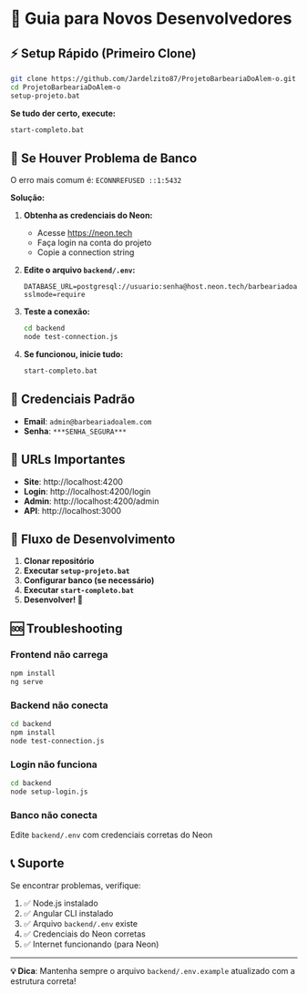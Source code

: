 # 🚀 Guia para Novos Desenvolvedores

## ⚡ Setup Rápido (Primeiro Clone)

```bash
git clone https://github.com/Jardelzito87/ProjetoBarbeariaDoAlem-o.git
cd ProjetoBarbeariaDoAlem-o
setup-projeto.bat
```

**Se tudo der certo, execute:**
```bash
start-completo.bat
```

## 🔧 Se Houver Problema de Banco

O erro mais comum é: `ECONNREFUSED ::1:5432`

**Solução:**

1. **Obtenha as credenciais do Neon:**
   - Acesse https://neon.tech
   - Faça login na conta do projeto
   - Copie a connection string

2. **Edite o arquivo `backend/.env`:**
   ```env
   DATABASE_URL=postgresql://usuario:senha@host.neon.tech/barbeariadoalem_db?sslmode=require
   ```

3. **Teste a conexão:**
   ```bash
   cd backend
   node test-connection.js
   ```

4. **Se funcionou, inicie tudo:**
   ```bash
   start-completo.bat
   ```

## 🎯 Credenciais Padrão

- **Email**: `admin@barbeariadoalem.com`
- **Senha**: `***SENHA_SEGURA***`

## 📝 URLs Importantes

- **Site**: http://localhost:4200
- **Login**: http://localhost:4200/login
- **Admin**: http://localhost:4200/admin
- **API**: http://localhost:3000

## 🔄 Fluxo de Desenvolvimento

1. **Clonar repositório**
2. **Executar `setup-projeto.bat`**
3. **Configurar banco (se necessário)**
4. **Executar `start-completo.bat`**
5. **Desenvolver! 🎉**

## 🆘 Troubleshooting

### Frontend não carrega
```bash
npm install
ng serve
```

### Backend não conecta
```bash
cd backend
npm install
node test-connection.js
```

### Login não funciona
```bash
cd backend
node setup-login.js
```

### Banco não conecta
Edite `backend/.env` com credenciais corretas do Neon

## 📞 Suporte

Se encontrar problemas, verifique:

1. ✅ Node.js instalado
2. ✅ Angular CLI instalado  
3. ✅ Arquivo `backend/.env` existe
4. ✅ Credenciais do Neon corretas
5. ✅ Internet funcionando (para Neon)

---

**💡 Dica**: Mantenha sempre o arquivo `backend/.env.example` atualizado com a estrutura correta!

